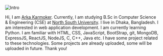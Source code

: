 <!---
ArkaKarmoker/ArkaKarmoker is a ✨ special ✨ repository because its `README.md` (this file) appears on your GitHub profile.
You can click the Preview link to take a look at your changes.
--->
<!-- ![Into](https://user-images.githubusercontent.com/91338507/190421115-e71f143f-32af-4734-83e4-1d4c9f8a7b49.png) -->
![Intro](https://user-images.githubusercontent.com/91338507/211417231-6819ffe9-ffbe-432b-8472-81cd7621d2d2.png)

Hi, I am <a href="https://www.instagram.com/arka_karmoker/">Arka Karmoker</a>. Currently, I am studying B.Sc in Computer Science & Engineering (CSE) at <a href="http://www.northsouth.edu/">North South University</a>. I live in Dhaka, Bangladesh. I am interested in web application development. I am currently learning Python. I am familiar with HTML, CSS, JavaScript, BootStrap, git, MongoDB, ExpressJS, ReactJS, NodeJS, C, C++, Java etc. I have some project related to these technologies. Some projects are already uploaded, some will be uploaded in future. Thank you!
